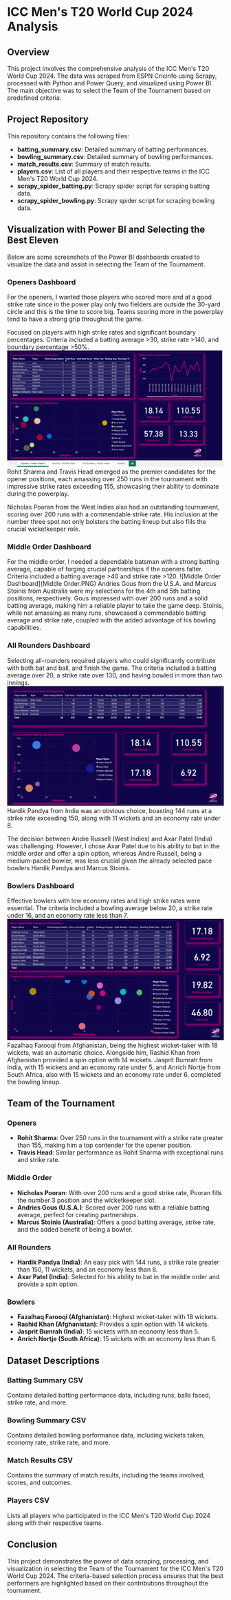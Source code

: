 # ICC Men's T20 World Cup 2024 Analysis

## Overview

This project involves the comprehensive analysis of the ICC Men's T20 World Cup 2024. The data was scraped from ESPN Cricinfo using Scrapy, processed with Python and Power Query, and visualized using Power BI. The main objective was to select the Team of the Tournament based on predefined criteria.

## Project Repository

This repository contains the following files:

- **batting_summary.csv**: Detailed summary of batting performances.
- **bowling_summary.csv**: Detailed summary of bowling performances.
- **match_results.csv**: Summary of match results.
- **players.csv**: List of all players and their respective teams in the ICC Men's T20 World Cup 2024.
- **scrapy_spider_batting.py**: Scrapy spider script for scraping batting data.
- **scrapy_spider_bowling.py**: Scrapy spider script for scraping bowling data.

## Visualization with Power BI and Selecting the Best Eleven

Below are some screenshots of the Power BI dashboards created to visualize the data and assist in selecting the Team of the Tournament.

### Openers Dashboard
For the openers, I wanted those players who scored more and at a good strike rate since in the power play only two fielders are outside the 30-yard circle and this is the time to score big. Teams scoring more in the powerplay tend to have a strong grip throughout the game.

Focused on players with high strike rates and significant boundary percentages. Criteria included a batting average >30, strike rate >140, and boundary percentage >50%.
![Openers Dashboard](Openers.PNG)
Rohit Sharma and Travis Head emerged as the premier candidates for the opener positions, each amassing over 250 runs in the tournament with impressive strike rates exceeding 155, showcasing their ability to dominate during the powerplay.

Nicholas Pooran from the West Indies also had an outstanding tournament, scoring over 200 runs with a commendable strike rate. His inclusion at the number three spot not only bolsters the batting lineup but also fills the crucial wicketkeeper role.

### Middle Order Dashboard
For the middle order, I needed a dependable batsman with a strong batting average, capable of forging crucial partnerships if the openers falter. Criteria included a batting average >40 and strike rate >120.
![Middle Order Dashboard](Middle Order.PNG)
Andries Gous from the U.S.A. and Marcus Stoinis from Australia were my selections for the 4th and 5th batting positions, respectively. Gous impressed with over 200 runs and a solid batting average, making him a reliable player to take the game deep. Stoinis, while not amassing as many runs, showcased a commendable batting average and strike rate, coupled with the added advantage of his bowling capabilities.

### All Rounders Dashboard
Selecting all-rounders required players who could significantly contribute with both bat and ball, and finish the game. The criteria included a batting average over 20, a strike rate over 130, and having bowled in more than two innings.
![All Rounders Dashboard](All-Rounders.PNG)
Hardik Pandya from India was an obvious choice, boasting 144 runs at a strike rate exceeding 150, along with 11 wickets and an economy rate under 8.

The decision between Andre Russell (West Indies) and Axar Patel (India) was challenging. However, I chose Axar Patel due to his ability to bat in the middle order and offer a spin option, whereas Andre Russell, being a medium-paced bowler, was less crucial given the already selected pace bowlers Hardik Pandya and Marcus Stoinis.

### Bowlers Dashboard
Effective bowlers with low economy rates and high strike rates were essential. The criteria included a bowling average below 20, a strike rate under 16, and an economy rate less than 7.
![Bowlers Dashboard](Bowler.PNG)
Fazalhaq Farooqi from Afghanistan, being the highest wicket-taker with 18 wickets, was an automatic choice. Alongside him, Rashid Khan from Afghanistan provided a spin option with 14 wickets. Jasprit Bumrah from India, with 15 wickets and an economy rate under 5, and Anrich Nortje from South Africa, also with 15 wickets and an economy rate under 6, completed the bowling lineup.

## Team of the Tournament

### Openers
- **Rohit Sharma**: Over 250 runs in the tournament with a strike rate greater than 155, making him a top contender for the opener position.
- **Travis Head**: Similar performance as Rohit Sharma with exceptional runs and strike rate.


### Middle Order
- **Nicholas Pooran**: With over 200 runs and a good strike rate, Pooran fills the number 3 position and the wicketkeeper slot.
- **Andries Gous (U.S.A.)**: Scored over 200 runs with a reliable batting average, perfect for creating partnerships.
- **Marcus Stoinis (Australia)**: Offers a good batting average, strike rate, and the added benefit of being a bowler.

### All Rounders
- **Hardik Pandya (India)**: An easy pick with 144 runs, a strike rate greater than 150, 11 wickets, and an economy less than 8.
- **Axar Patel (India)**: Selected for his ability to bat in the middle order and provide a spin option.

### Bowlers
- **Fazalhaq Farooqi (Afghanistan)**: Highest wicket-taker with 18 wickets.
- **Rashid Khan (Afghanistan)**: Provides a spin option with 14 wickets.
- **Jasprit Bumrah (India)**: 15 wickets with an economy less than 5.
- **Anrich Nortje (South Africa)**: 15 wickets with an economy less than 6.

## Dataset Descriptions

### Batting Summary CSV
Contains detailed batting performance data, including runs, balls faced, strike rate, and more.

### Bowling Summary CSV
Contains detailed bowling performance data, including wickets taken, economy rate, strike rate, and more.

### Match Results CSV
Contains the summary of match results, including the teams involved, scores, and outcomes.

### Players CSV
Lists all players who participated in the ICC Men's T20 World Cup 2024 along with their respective teams.

## Conclusion

This project demonstrates the power of data scraping, processing, and visualization in selecting the Team of the Tournament for the ICC Men's T20 World Cup 2024. The criteria-based selection process ensures that the best performers are highlighted based on their contributions throughout the tournament.
